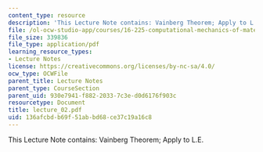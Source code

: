 ```yaml
---
content_type: resource
description: 'This Lecture Note contains: Vainberg Theorem; Apply to L.E.'
file: /ol-ocw-studio-app/courses/16-225-computational-mechanics-of-materials-fall-2003/136afcbdb69f51abbd68ce37c19a16c8_lecture_02.pdf
file_size: 339836
file_type: application/pdf
learning_resource_types:
- Lecture Notes
license: https://creativecommons.org/licenses/by-nc-sa/4.0/
ocw_type: OCWFile
parent_title: Lecture Notes
parent_type: CourseSection
parent_uid: 930e7941-f882-2033-7c3e-d0d6176f903c
resourcetype: Document
title: lecture_02.pdf
uid: 136afcbd-b69f-51ab-bd68-ce37c19a16c8
---
```

This Lecture Note contains: Vainberg Theorem; Apply to L.E.